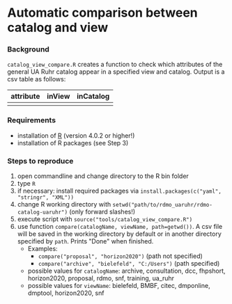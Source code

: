 # Automatic comparison between catalog and view

### Background
`catalog_view_compare.R` creates a function to check which attributes of the general UA Ruhr catalog appear in a specified view and catalog. Output is a csv table as follows:

| attribute | inView | inCatalog |
| --------- | ------ | --------- |
|           |        |           |

### Requirements
- installation of [R](https://cran.r-project.org) (version 4.0.2 or higher!)
- installation of R packages (see Step 3)

### Steps to reproduce
1. open commandline and change directory to the R bin folder
2. type `R`
3. if necessary: install required packages via `install.packages(c("yaml", "stringr", "XML"))`
4. change R working directory with `setwd("path/to/rdmo_uaruhr/rdmo-catalog-uaruhr")` (only forward slashes!)
5. execute script with `source("tools/catalog_view_compare.R")`
6. use function `compare(catalogName, viewName, path=getwd())`. A csv file will be saved in the working directory by default or in another directory specified by `path`. Prints "Done" when finished.
    - Examples:
        - `compare("proposal", "horizon2020")` (path not specified)
        - `compare("archive", "bielefeld", "C:/Users")` (path specified)
    - possible values for `catalogName`: archive, consultation, dcc, fhpshort, horizon2020, proposal, rdmo, snf, training, ua_ruhr
    - possible values for `viewName`: bielefeld, BMBF, citec, dmponline, dmptool, horizon2020, snf
